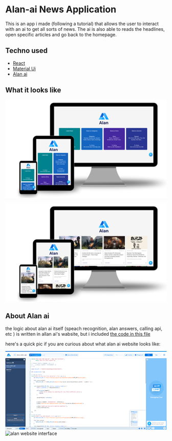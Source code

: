 # Alan-ai News Application    

This is an app i made (following a tutorial) that allows the user to interact with an ai to get all sorts of news. The ai is also able to reads the headlines, open specific articles and go back to the homepage.

## Techno used

- [React](https://fr.reactjs.org/)
- [Material Ui](https://material-ui.com/)
- [Alan ai](https://alan.app/)

## What it looks like

![picture of the homepage on diffrent devices](pres\HomePage.png)

![picture of the articles page on diffrent devices](pres\Articles.png)

## About Alan ai

the logic about alan ai itself (speach recognition, alan answers, calling api, etc ) is written in allan ai's wabsite, but i included [the code in this file](src\alanAiCode\alanAiCode.js)

here's a quick pic if you are curious about what alan ai website looks like:

![alan ai's website interface](pres\Interface.png)
<img source='pres\Interface.png' alt='alan website interface'>